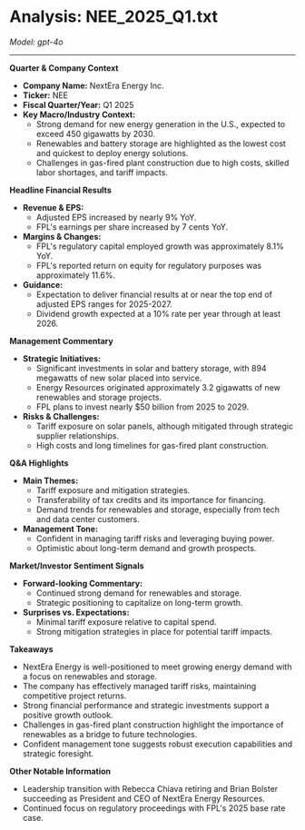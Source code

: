 # Analysis: NEE_2025_Q1.txt

*Model: gpt-4o*

---

**Quarter & Company Context**
- **Company Name:** NextEra Energy Inc.
- **Ticker:** NEE
- **Fiscal Quarter/Year:** Q1 2025
- **Key Macro/Industry Context:**
  - Strong demand for new energy generation in the U.S., expected to exceed 450 gigawatts by 2030.
  - Renewables and battery storage are highlighted as the lowest cost and quickest to deploy energy solutions.
  - Challenges in gas-fired plant construction due to high costs, skilled labor shortages, and tariff impacts.

**Headline Financial Results**
- **Revenue & EPS:**
  - Adjusted EPS increased by nearly 9% YoY.
  - FPL's earnings per share increased by 7 cents YoY.
- **Margins & Changes:**
  - FPL's regulatory capital employed growth was approximately 8.1% YoY.
  - FPL's reported return on equity for regulatory purposes was approximately 11.6%.
- **Guidance:**
  - Expectation to deliver financial results at or near the top end of adjusted EPS ranges for 2025-2027.
  - Dividend growth expected at a 10% rate per year through at least 2026.

**Management Commentary**
- **Strategic Initiatives:**
  - Significant investments in solar and battery storage, with 894 megawatts of new solar placed into service.
  - Energy Resources originated approximately 3.2 gigawatts of new renewables and storage projects.
  - FPL plans to invest nearly $50 billion from 2025 to 2029.
- **Risks & Challenges:**
  - Tariff exposure on solar panels, although mitigated through strategic supplier relationships.
  - High costs and long timelines for gas-fired plant construction.

**Q&A Highlights**
- **Main Themes:**
  - Tariff exposure and mitigation strategies.
  - Transferability of tax credits and its importance for financing.
  - Demand trends for renewables and storage, especially from tech and data center customers.
- **Management Tone:**
  - Confident in managing tariff risks and leveraging buying power.
  - Optimistic about long-term demand and growth prospects.

**Market/Investor Sentiment Signals**
- **Forward-looking Commentary:**
  - Continued strong demand for renewables and storage.
  - Strategic positioning to capitalize on long-term growth.
- **Surprises vs. Expectations:**
  - Minimal tariff exposure relative to capital spend.
  - Strong mitigation strategies in place for potential tariff impacts.

**Takeaways**
- NextEra Energy is well-positioned to meet growing energy demand with a focus on renewables and storage.
- The company has effectively managed tariff risks, maintaining competitive project returns.
- Strong financial performance and strategic investments support a positive growth outlook.
- Challenges in gas-fired plant construction highlight the importance of renewables as a bridge to future technologies.
- Confident management tone suggests robust execution capabilities and strategic foresight.

**Other Notable Information**
- Leadership transition with Rebecca Chiava retiring and Brian Bolster succeeding as President and CEO of NextEra Energy Resources.
- Continued focus on regulatory proceedings with FPL's 2025 base rate case.